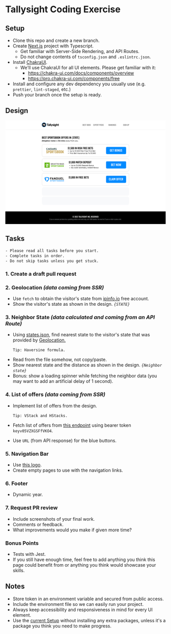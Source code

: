 # Tallysight Coding Exercise

## Setup

- Clone this repo and create a new branch.
- Create [Next.js](https://nextjs.org/) project with Typescript.
  - Get familiar with Server-Side Rendering, and API Routes.
  - Do not change contents of `tsconfig.json` and `.eslintrc.json`.
- Install [ChakraUI](https://chakra-ui.com/).
  - We'll use ChakraUI for all UI elements. Please get familiar with it:
    - https://chakra-ui.com/docs/components/overview
    - https://pro.chakra-ui.com/components/free
- Install and configure any dev dependency you usually use (e.g. `prettier`, `lint-staged`, etc.)
- Push your branch once the setup is ready.

## Design

![](design.png)

## Tasks

```
- Please read all tasks before you start.
- Complete tasks in order.
- Do not skip tasks unless you get stuck.
```

### 1. Create a draft pull request

### 2. Geolocation _(data coming from SSR)_

- Use `fetch` to obtain the visitor's state from [ipinfo.io](https://ipinfo.io/) free account.
- Show the visitor's state as shown in the design. _`{STATE}`_

### 3. Neighbor State _(data calculated and coming from an API Route)_

- Using [states.json](states.json), find nearest state to the visitor's state that was provided by [Geolocation.](#2-geolocation-coming-from-ssr)
  ```
  Tip: Haversine formula.
  ```
- Read from the file somehow, not copy/paste.
- Show nearest state and the distance as shown in the design. _`{Neighbor state}`_
- Bonus: show a loading spinner while fetching the neighbor data (you may want to add an artificial delay of 1 second).

### 4. List of offers _(data coming from SSR)_

- Implement list of offers from the design.

  ```
  Tip: VStack and HStacks.
  ```

- Fetch list of offers from [this endpoint](https://api.airtable.com/v0/appDFOzemd24MG2CZ/sportsbooks) using bearer token `keyv05VZXGSFfVKO4`.
- Use `URL` (from API response) for the blue buttons.

### 5. Navigation Bar

- Use [this logo](https://tallysight.com/ts-logo.png).
- Create empty pages to use with the navigation links.

### 6. Footer

- Dynamic year.

### 7. Request PR review

- Include screenshots of your final work.
- Comments or feedback.
- What improvements would you make if given more time?

### Bonus Points

- Tests with Jest.
- If you still have enough time, feel free to add anything you think this page could benefit from or anything you think would showcase your skills.

## Notes

- Store token in an environment variable and secured from public access.
- Include the environment file so we can easily run your project.
- Always keep accessibility and responsiveness in mind for every UI element.
- Use the [current Setup](#setup) without installing any extra packages, unless it's a package you think you need to make progress.
